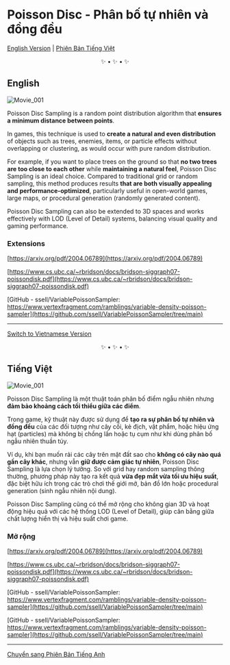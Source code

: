 # Poisson Disc - Phân bố tự nhiên và đồng đều

[English Version](#english-version) | [Phiên Bản Tiếng Việt](#phiên-bản-tiếng-việt)

<p align="center">
  ✨ • ✨ • ✨
</p>

## <a name="english-version"></a> English

![Movie_001](https://github.com/user-attachments/assets/18964ed5-685f-4437-afc8-0536f16a4daa)

Poisson Disc Sampling is a random point distribution algorithm that **ensures a minimum distance between points**.

In games, this technique is used to **create a natural and even distribution** of objects such as trees, enemies, items, or particle effects without overlapping or clustering, as would occur with pure random distribution.

For example, if you want to place trees on the ground so that **no two trees are too close to each other** while **maintaining a natural feel**, Poisson Disc Sampling is an ideal choice. Compared to traditional grid or random sampling, this method produces results **that are both visually appealing and performance-optimized**, particularly useful in open-world games, large maps, or procedural generation (randomly generated content).

Poisson Disc Sampling can also be extended to 3D spaces and works effectively with LOD (Level of Detail) systems, balancing visual quality and gaming performance.

### Extensions

[https://arxiv.org/pdf/2004.06789](https://arxiv.org/pdf/2004.06789)

[https://www.cs.ubc.ca/~rbridson/docs/bridson-siggraph07-poissondisk.pdf](https://www.cs.ubc.ca/~rbridson/docs/bridson-siggraph07-poissondisk.pdf)

[GitHub - ssell/VariablePoissonSampler: https://www.vertexfragment.com/ramblings/variable-density-poisson-sampler](https://github.com/ssell/VariablePoissonSampler/tree/main)

---

[Switch to Vietnamese Version](#phiên-bản-tiếng-việt)

<p align="center">
  ✨ • ✨ • ✨
</p>

## <a name="phiên-bản-tiếng-việt"></a> Tiếng Việt

![Movie_001](https://github.com/user-attachments/assets/18964ed5-685f-4437-afc8-0536f16a4daa)

Poisson Disc Sampling là một thuật toán phân bố điểm ngẫu nhiên nhưng **đảm bảo khoảng cách tối thiểu giữa các điểm**.

Trong game, kỹ thuật này được sử dụng để **tạo ra sự phân bố tự nhiên và đồng đều** của các đối tượng như cây cối, kẻ địch, vật phẩm, hoặc hiệu ứng hạt (particles) mà không bị chồng lấn hoặc tụ cụm như khi dùng phân bố ngẫu nhiên thuần túy.

Ví dụ, khi bạn muốn rải các cây trên mặt đất sao cho **không có cây nào quá gần cây khác**, nhưng vẫn **giữ được cảm giác tự nhiên**, Poisson Disc Sampling là lựa chọn lý tưởng. So với grid hay random sampling thông thường, phương pháp này tạo ra kết quả **vừa đẹp mắt vừa tối ưu hiệu suất**, đặc biệt hữu ích trong các trò chơi thế giới mở, bản đồ lớn hoặc procedural generation (sinh ngẫu nhiên nội dung).

Poisson Disc Sampling cũng có thể mở rộng cho không gian 3D và hoạt động hiệu quả với các hệ thống LOD (Level of Detail), giúp cân bằng giữa chất lượng hiển thị và hiệu suất chơi game.

### Mở rộng

[https://arxiv.org/pdf/2004.06789](https://arxiv.org/pdf/2004.06789)

[https://www.cs.ubc.ca/~rbridson/docs/bridson-siggraph07-poissondisk.pdf](https://www.cs.ubc.ca/~rbridson/docs/bridson-siggraph07-poissondisk.pdf)

[GitHub - ssell/VariablePoissonSampler: https://www.vertexfragment.com/ramblings/variable-density-poisson-sampler](https://github.com/ssell/VariablePoissonSampler/tree/main)

[GitHub - ssell/VariablePoissonSampler: https://www.vertexfragment.com/ramblings/variable-density-poisson-sampler](https://github.com/ssell/VariablePoissonSampler/tree/main)

---

[Chuyển sang Phiên Bản Tiếng Anh](#english-version)
